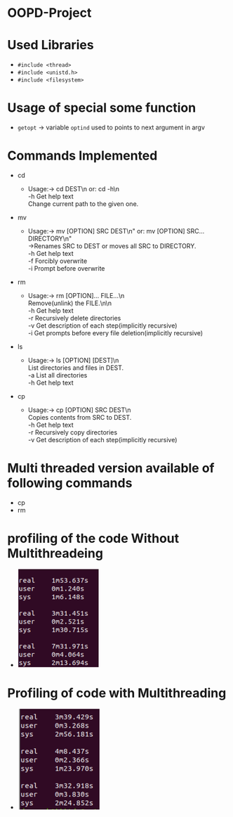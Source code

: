 # OOPD-Project

# Used Libraries
  * `#include <thread>`
  * `#include <unistd.h>`
  * `#include <filesystem>`

# Usage of special some function
  * `getopt`
       -> variable `optind` used to points to next argument in argv

# Commands Implemented
* cd 
    * Usage:-> cd DEST\n or: cd -h\n  
               -h   Get help text  
                Change current path to the given one.
       
* mv 
   * Usage:-> mv [OPTION] SRC DEST\n" or: mv [OPTION] SRC... DIRECTORY\n"  
              ->Renames SRC to DEST or moves all SRC to DIRECTORY.  
                -h   Get help text  
                -f   Forcibly overwrite  
                -i   Prompt before overwrite  
* rm
    * Usage:-> rm [OPTION]... FILE...\n  
               Remove(unlink) the FILE.\n\n  
               -h   Get help text  
               -r   Recursively delete directories  
               -v   Get description of each step(implicitly recursive)  
               -i   Get prompts before every file deletion(implicitly recursive)  
* ls 
   * Usage:-> ls [OPTION] [DEST]\n  
              List directories and files in DEST.  
               -a   List all directories  
               -h   Get help text  
* cp
    * Usage:-> cp [OPTION] SRC DEST\n  
              Copies contents from  SRC to DEST.   
               -h   Get help text  
               -r   Recursively copy directories  
               -v   Get description of each step(implicitly recursive)  

# Multi threaded version available of following commands
* cp
* rm

# profiling of the code Without Multithreadeing 
* ![Alt text](<readme 1-1.png>)

# Profiling of code with Multithreading
* ![Alt text](<readme 2 with thread.png>)




